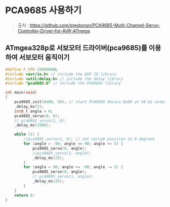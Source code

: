 # PCA9685 사용하기
>출처 : https://github.com/prestonsn/PCA9685-Multi-Channel-Servo-Controller-Driver-for-AVR-ATmega

ATmgea328p로 서보모터 드라이버(pca9685)를 이용하여 서보모터 움직이기
---

``` C
#define F_CPU 16000000L
#include <avr/io.h> // include the AVR IO library
#include <util/delay.h> // include the delay library
#include "pca9685.h" // include the PCA9685 library

int main(void)
{
	pca9685_init(0x00, 50); // start PCA9685 device 0x00 at 50 Hz output
	_delay_ms(5);
	int8_t angle = 0;
	pca9685_servo(0, 0);
	// pca9685_servo(1, 0);
	_delay_ms(1000);

	while (1) {
		//pca9685_servo(1, 0); // set servo0 position to 0 degrees
		for (angle = -90; angle <= 90; angle += 5) {
			pca9685_servo(0, angle);
			//pca9685_servo(1, angle);
			_delay_ms(25);
		}
		for (angle = 90; angle >= -90; angle -= 5) {
			pca9685_servo(0, angle);
			// pca9685_servo(1, angle);
			_delay_ms(25);
		}
	}
	return 0;
}
```
